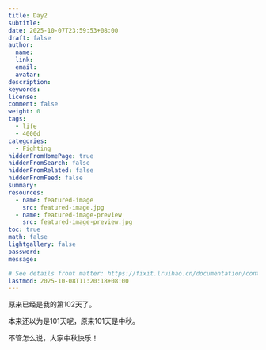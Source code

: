 ```yaml
---
title: Day2
subtitle:
date: 2025-10-07T23:59:53+08:00
draft: false
author:
  name:
  link:
  email:
  avatar:
description:
keywords:
license:
comment: false
weight: 0
tags:
  - life
  - 4000d
categories:
  - Fighting
hiddenFromHomePage: true
hiddenFromSearch: false
hiddenFromRelated: false
hiddenFromFeed: false
summary:
resources:
  - name: featured-image
    src: featured-image.jpg
  - name: featured-image-preview
    src: featured-image-preview.jpg
toc: true
math: false
lightgallery: false
password:
message:

# See details front matter: https://fixit.lruihao.cn/documentation/content-management/introduction/#front-matter
lastmod: 2025-10-08T11:20:18+08:00
---
```


原来已经是我的第102天了。

<!--more-->

本来还以为是101天呢，原来101天是中秋。

不管怎么说，大家中秋快乐！